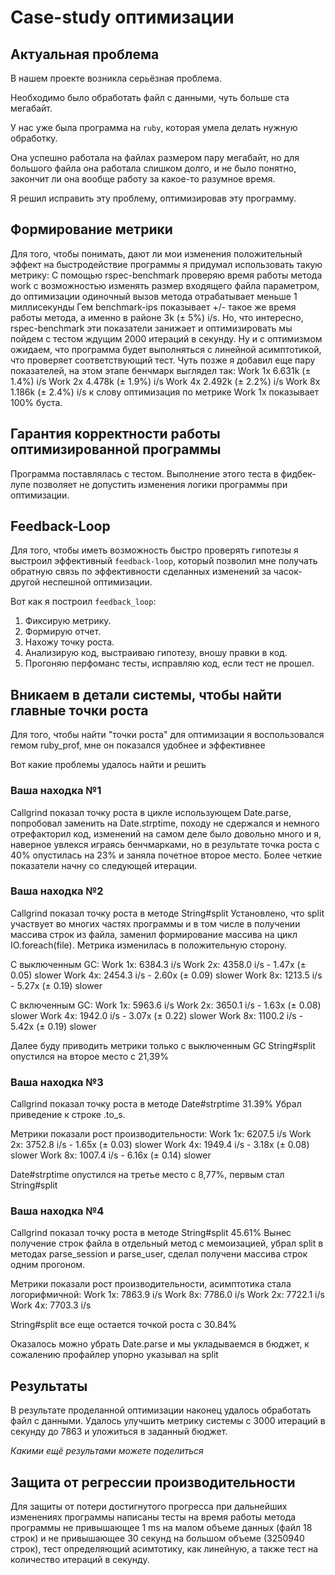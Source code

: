 # Case-study оптимизации

## Актуальная проблема
В нашем проекте возникла серьёзная проблема.

Необходимо было обработать файл с данными, чуть больше ста мегабайт.

У нас уже была программа на `ruby`, которая умела делать нужную обработку.

Она успешно работала на файлах размером пару мегабайт, но для большого файла она работала слишком долго, и не было понятно, закончит ли она вообще работу за какое-то разумное время.

Я решил исправить эту проблему, оптимизировав эту программу.

## Формирование метрики
Для того, чтобы понимать, дают ли мои изменения положительный эффект на быстродействие программы я придумал использовать такую метрику: 
С помощью rspec-benchmark проверяю время работы метода work с возможностью изменять размер входящего файла параметром, до оптимизации одиночный вызов метода отрабатывает меньше 1 миллисекунды
Гем benchmark-ips показывает +/- такое же время работы метода, а именно в районе 3k (± 5%) i/s. Но, что интересно, rspec-benchmark эти показатели занижает и оптимизировать мы пойдем с тестом 
ждущим 2000 итераций в секунду. Ну и с оптимизмом ожидаем, что программа будет выполняться с линейной асимптотикой, что проверяет соответствующий тест.
Чуть позже я добавил еще пару показателей, на этом этапе бенчмарк выглядел так:
Work 1x      6.631k (± 1.4%) i/s
Work 2x      4.478k (± 1.9%) i/s
Work 4x      2.492k (± 2.2%) i/s
Work 8x      1.186k (± 2.4%) i/s
к слову оптимизация по метрике Work 1x показывает 100% буста.

## Гарантия корректности работы оптимизированной программы
Программа поставлялась с тестом. Выполнение этого теста в фидбек-лупе позволяет не допустить изменения логики программы при оптимизации.

## Feedback-Loop
Для того, чтобы иметь возможность быстро проверять гипотезы я выстроил эффективный `feedback-loop`, который позволил мне получать обратную связь по эффективности сделанных изменений 
за часок-другой неспешной оптимизации.

Вот как я построил `feedback_loop`: 
1. Фиксирую метрику.
2. Формирую отчет.
3. Нахожу точку роста.
4. Анализирую код, выстраиваю гипотезу, вношу правки в код.
5. Прогоняю перфоманс тесты, исправляю код, если тест не прошел.

## Вникаем в детали системы, чтобы найти главные точки роста
Для того, чтобы найти "точки роста" для оптимизации я воспользовался гемом ruby_prof, мне он показался удобнее и эффективнее

Вот какие проблемы удалось найти и решить

### Ваша находка №1
Сallgrind показал точку роста в цикле использующем Date.parse, попробовал заменить на Date.strptime,
 походу не сдержался и немного отрефакторил код, изменений на самом деле было довольно много и я, наверное увлекся
 играясь бенчмарками, но в результате точка роста c 40% опустилась на 23% и заняла почетное второе место. 
 Более четкие показатели начну со следующей итерации.

### Ваша находка №2
Сallgrind показал точку роста в методе String#split
Установлено, что split участвует во многих частях программы и в том числе в получении массива строк из файла, 
заменил формирование массива на цикл IO.foreach(file).
Метрика изменилась в положительную сторону.

С выключенным GC:
Work 1x:     6384.3 i/s
Work 2x:     4358.0 i/s - 1.47x  (± 0.05) slower
Work 4x:     2454.3 i/s - 2.60x  (± 0.09) slower
Work 8x:     1213.5 i/s - 5.27x  (± 0.19) slower

С включенным GC:
Work 1x:     5963.6 i/s
Work 2x:     3650.1 i/s - 1.63x  (± 0.08) slower
Work 4x:     1942.0 i/s - 3.07x  (± 0.22) slower
Work 8x:     1100.2 i/s - 5.42x  (± 0.19) slower

Далее буду приводить метрики только с выключенным GC
String#split опустился на второе место с 21,39%

### Ваша находка №3
Сallgrind показал точку роста в методе Date#strptime 31.39%
Убрал приведение к строке .to_s.

Метрики показали рост производительности:
Work 1x:     6207.5 i/s
Work 2x:     3752.8 i/s - 1.65x  (± 0.03) slower
Work 4x:     1949.4 i/s - 3.18x  (± 0.08) slower
Work 8x:     1007.4 i/s - 6.16x  (± 0.14) slower

Date#strptime опустился на третье место с 8,77%, первым стал String#split

### Ваша находка №4
Сallgrind показал точку роста в методе String#split 45.61%
Вынес получение строк файла в отдельный метод с мемоизацией, убрал split в методах parse_session и parse_user,
сделал получени массива строк одним прогоном.

Метрики показали рост производительности, асимптотика стала логорифмичной:
Work 1x:     7863.9 i/s
Work 8x:     7786.0 i/s
Work 2x:     7722.1 i/s
Work 4x:     7703.3 i/s

String#split все еще остается точкой роста с 30.84%

Оказалось можно убрать Date.parse и мы укладываемся в бюджет, к сожалению профайлер упорно указывал на split

## Результаты
В результате проделанной оптимизации наконец удалось обработать файл с данными.
Удалось улучшить метрику системы с 3000 итераций в секунду до 7863 и уложиться в заданный бюджет.

*Какими ещё результами можете поделиться*

## Защита от регрессии производительности
Для защиты от потери достигнутого прогресса при дальнейших изменениях программы написаны тесты на время работы метода программы
не привышающее 1 ms на малом объеме данных (файл 18 строк) и не привышающее 30 секунд на большом объеме (3250940 строк),
тест определяющий асимтотику, как линейную, а также тест на количество итераций в секунду.


